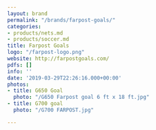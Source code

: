 ```yaml
---
layout: brand
permalink: "/brands/farpost-goals/"
categories:
- products/nets.md
- products/soccer.md
title: Farpost Goals
logo: "/farpost-logo.png"
website: http://farpostgoals.com/
pdfs: []
info: ''
date: '2019-03-29T22:26:16.000+00:00'
photos:
- title: G650 Goal
  photo: "/G650 Farpost goal 6 ft x 18 ft.jpg"
- title: G700 goal
  photo: "/G700 FARPOST.jpg"

---
```


